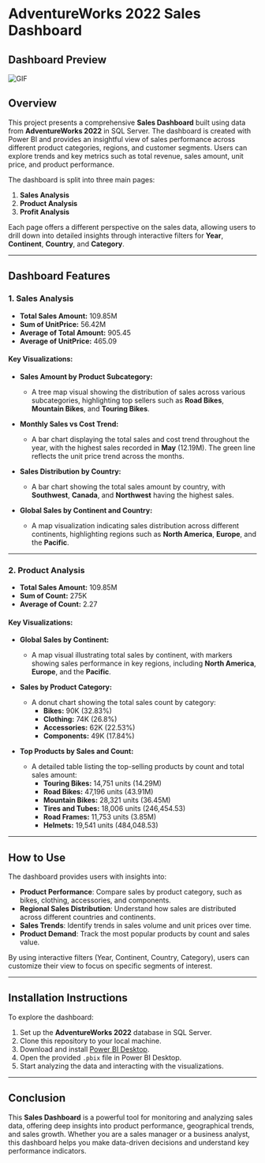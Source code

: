 # AdventureWorks 2022 Sales Dashboard

## Dashboard Preview

![GIF](https://your-gif-link.com/your-gif.gif)


## Overview

This project presents a comprehensive **Sales Dashboard** built using data from **AdventureWorks 2022** in SQL Server. The dashboard is created with Power BI and provides an insightful view of sales performance across different product categories, regions, and customer segments. Users can explore trends and key metrics such as total revenue, sales amount, unit price, and product performance.

The dashboard is split into three main pages:
1. **Sales Analysis**
2. **Product Analysis**
3. **Profit Analysis**

Each page offers a different perspective on the sales data, allowing users to drill down into detailed insights through interactive filters for **Year**, **Continent**, **Country**, and **Category**.

---

## Dashboard Features

### 1. Sales Analysis

- **Total Sales Amount:** 109.85M
- **Sum of UnitPrice:** 56.42M
- **Average of Total Amount:** 905.45
- **Average of UnitPrice:** 465.09

#### Key Visualizations:
- **Sales Amount by Product Subcategory:**
  - A tree map visual showing the distribution of sales across various subcategories, highlighting top sellers such as **Road Bikes**, **Mountain Bikes**, and **Touring Bikes**.
  
- **Monthly Sales vs Cost Trend:**
  - A bar chart displaying the total sales and cost trend throughout the year, with the highest sales recorded in **May** (12.19M). The green line reflects the unit price trend across the months.
  
- **Sales Distribution by Country:**
  - A bar chart showing the total sales amount by country, with **Southwest**, **Canada**, and **Northwest** having the highest sales.
  
- **Global Sales by Continent and Country:**
  - A map visualization indicating sales distribution across different continents, highlighting regions such as **North America**, **Europe**, and the **Pacific**.

---

### 2. Product Analysis

- **Total Sales Amount:** 109.85M
- **Sum of Count:** 275K
- **Average of Count:** 2.27

#### Key Visualizations:
- **Global Sales by Continent:**
  - A map visual illustrating total sales by continent, with markers showing sales performance in key regions, including **North America**, **Europe**, and the **Pacific**.

- **Sales by Product Category:**
  - A donut chart showing the total sales count by category:
    - **Bikes:** 90K (32.83%)
    - **Clothing:** 74K (26.8%)
    - **Accessories:** 62K (22.53%)
    - **Components:** 49K (17.84%)
  
- **Top Products by Sales and Count:**
  - A detailed table listing the top-selling products by count and total sales amount:
    - **Touring Bikes:** 14,751 units (14.29M)
    - **Road Bikes:** 47,196 units (43.91M)
    - **Mountain Bikes:** 28,321 units (36.45M)
    - **Tires and Tubes:** 18,006 units (246,454.53)
    - **Road Frames:** 11,753 units (3.85M)
    - **Helmets:** 19,541 units (484,048.53)

---

## How to Use

The dashboard provides users with insights into:
- **Product Performance**: Compare sales by product category, such as bikes, clothing, accessories, and components.
- **Regional Sales Distribution**: Understand how sales are distributed across different countries and continents.
- **Sales Trends**: Identify trends in sales volume and unit prices over time.
- **Product Demand**: Track the most popular products by count and sales value.
  
By using interactive filters (Year, Continent, Country, Category), users can customize their view to focus on specific segments of interest.

---

## Installation Instructions

To explore the dashboard:
1. Set up the **AdventureWorks 2022** database in SQL Server.
2. Clone this repository to your local machine.
3. Download and install [Power BI Desktop](https://powerbi.microsoft.com/).
4. Open the provided `.pbix` file in Power BI Desktop.
5. Start analyzing the data and interacting with the visualizations.

---

## Conclusion

This **Sales Dashboard** is a powerful tool for monitoring and analyzing sales data, offering deep insights into product performance, geographical trends, and sales growth. Whether you are a sales manager or a business analyst, this dashboard helps you make data-driven decisions and understand key performance indicators.
